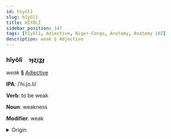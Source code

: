 ```yaml
---
id: hîyôlî
slug: hîyôlî
title: HÎYÔLÎ
sidebar_position: 147
tags: [hîyôlî, Adjective, Niger-Congo, Anatomy, Anatomy 102]
description: weak § Adjective
---
```


### hîyôlî&emsp;<span kind="abugida">ɂɟɀıʓɟ</span>

*weak* **§** [Adjective](../../tags/Adjective)

**IPA**: /ˈhi.jo.li/

**Verb**: to be weak

**Noun**: weakness

**Modifier**: weak

<details>
    <summary>Origin</summary>
    Bum hiyòlì [híjɔ̀lì]<br/>
    <em>Niger-Congo Language Family</em>
</details>